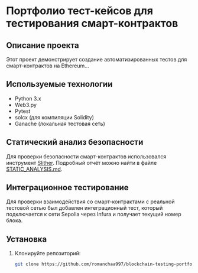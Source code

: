 # Портфолио тест-кейсов для тестирования смарт-контрактов

## Описание проекта
Этот проект демонстрирует создание автоматизированных тестов для смарт-контрактов на Ethereum...

## Используемые технологии
- Python 3.x
- Web3.py
- Pytest
- solcx (для компиляции Solidity)
- Ganache (локальная тестовая сеть)

## Статический анализ безопасности

Для проверки безопасности смарт-контрактов использовался инструмент [Slither](https://github.com/crytic/slither). Подробный отчёт можно найти в файле [STATIC_ANALYSIS.md](STATIC_ANALYSIS.md).

## Интеграционное тестирование
Для проверки взаимодействия со смарт-контрактами с реальной тестовой сетью был добавлен интеграционный тест, который подключается к сети Sepolia через Infura и получает текущий номер блока.



## Установка
1. Клонируйте репозиторий:
   ```sh
   git clone https://github.com/romanchaa997/blockchain-testing-portfolio.git
